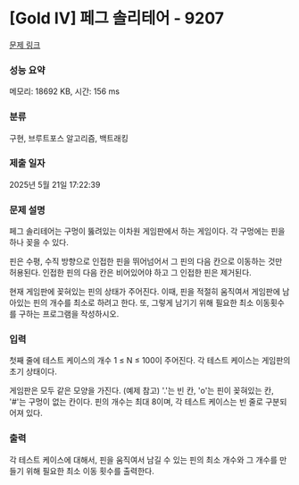 # [Gold IV] 페그 솔리테어 - 9207 

[문제 링크](https://www.acmicpc.net/problem/9207) 

### 성능 요약

메모리: 18692 KB, 시간: 156 ms

### 분류

구현, 브루트포스 알고리즘, 백트래킹

### 제출 일자

2025년 5월 21일 17:22:39

### 문제 설명

<p>페그 솔리테어는 구멍이 뚫려있는 이차원 게임판에서 하는 게임이다. 각 구멍에는 핀을 하나 꽂을 수 있다.</p>

<p>핀은 수평, 수직 방향으로 인접한 핀을 뛰어넘어서 그 핀의 다음 칸으로 이동하는 것만 허용된다. 인접한 핀의 다음 칸은 비어있어야 하고 그 인접한 핀은 제거된다.</p>

<p>현재 게임판에 꽂혀있는 핀의 상태가 주어진다. 이때, 핀을 적절히 움직여서 게임판에 남아있는 핀의 개수를 최소로 하려고 한다. 또, 그렇게 남기기 위해 필요한 최소 이동횟수를 구하는 프로그램을 작성하시오.</p>

### 입력 

 <p>첫째 줄에 테스트 케이스의 개수 1 ≤ N ≤ 100이 주어진다. 각 테스트 케이스는 게임판의 초기 상태이다.</p>

<p>게임판은 모두 같은 모양을 가진다. (예제 참고) '.'는 빈 칸, 'o'는 핀이 꽂혀있는 칸, '#'는 구멍이 없는 칸이다. 핀의 개수는 최대 8이며, 각 테스트 케이스는 빈 줄로 구분되어져 있다.</p>

### 출력 

 <p>각 테스트 케이스에 대해서, 핀을 움직여서 남길 수 있는 핀의 최소 개수와 그 개수를 만들기 위해 필요한 최소 이동 횟수를 출력한다.</p>


